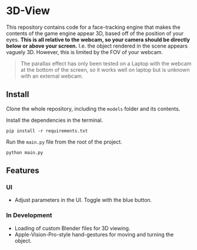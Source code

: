 # 3D-View

This repository contains code for a face-tracking engine that makes the contents of the game engine appear 3D, based off of the position of your eyes. **This is all relative to the webcam, so your camera should be directly below or above your screen.** I.e. the object rendered in the scene appears vaguely 3D. However, this is limited by the FOV of your webcam.

> The parallax effect has only been tested on a Laptop with the webcam at the bottom of the screen, so it works well on laptop but is unknown with an external webcam.

## Install

Clone the whole repository, including the `models` folder and its contents.

Install the dependencies in the terminal.

```shell
pip install -r requirements.txt
```

Run the `main.py` file from the root of the project.

```shell
python main.py
```

## Features

### UI
- Adjust parameters in the UI. Toggle with the blue button.

### In Development
- Loading of custom Blender files for 3D viewing.
- Apple-Vision-Pro-style hand-gestures for moving and turning the object.